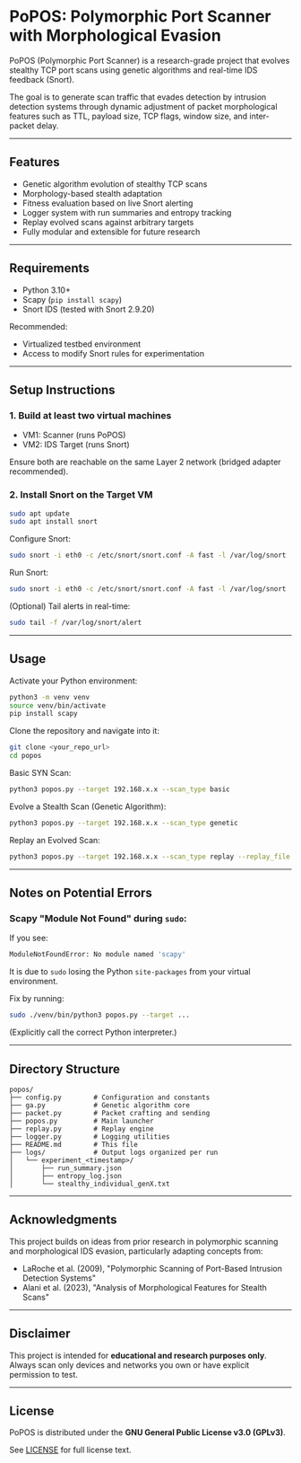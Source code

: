 # PoPOS: Polymorphic Port Scanner with Morphological Evasion

PoPOS (Polymorphic Port Scanner) is a research-grade project that evolves stealthy TCP port scans using genetic algorithms and real-time IDS feedback (Snort).

The goal is to generate scan traffic that evades detection by intrusion detection systems through dynamic adjustment of packet morphological features such as TTL, payload size, TCP flags, window size, and inter-packet delay.

---

## Features

- Genetic algorithm evolution of stealthy TCP scans
- Morphology-based stealth adaptation
- Fitness evaluation based on live Snort alerting
- Logger system with run summaries and entropy tracking
- Replay evolved scans against arbitrary targets
- Fully modular and extensible for future research

---

## Requirements

- Python 3.10+
- Scapy (`pip install scapy`)
- Snort IDS (tested with Snort 2.9.20)

Recommended:
- Virtualized testbed environment
- Access to modify Snort rules for experimentation

---

## Setup Instructions

### 1. Build at least two virtual machines
- VM1: Scanner (runs PoPOS)
- VM2: IDS Target (runs Snort)

Ensure both are reachable on the same Layer 2 network (bridged adapter recommended).

### 2. Install Snort on the Target VM
```bash
sudo apt update
sudo apt install snort
```

Configure Snort:
```bash
sudo snort -i eth0 -c /etc/snort/snort.conf -A fast -l /var/log/snort
```

Run Snort:
```bash
sudo snort -i eth0 -c /etc/snort/snort.conf -A fast -l /var/log/snort
```

(Optional) Tail alerts in real-time:
```bash
sudo tail -f /var/log/snort/alert
```

---

## Usage

Activate your Python environment:

```bash
python3 -m venv venv
source venv/bin/activate
pip install scapy
```

Clone the repository and navigate into it:

```bash
git clone <your_repo_url>
cd popos
```

Basic SYN Scan:

```bash
python3 popos.py --target 192.168.x.x --scan_type basic
```

Evolve a Stealth Scan (Genetic Algorithm):

```bash
python3 popos.py --target 192.168.x.x --scan_type genetic
```

Replay an Evolved Scan:

```bash
python3 popos.py --target 192.168.x.x --scan_type replay --replay_file logs/experiment_<timestamp>/stealthy_individual_genX.txt
```

---

## Notes on Potential Errors

### Scapy "Module Not Found" during `sudo`:

If you see:

```bash
ModuleNotFoundError: No module named 'scapy'
```

It is due to `sudo` losing the Python `site-packages` from your virtual environment.

Fix by running:

```bash
sudo ./venv/bin/python3 popos.py --target ...
```

(Explicitly call the correct Python interpreter.)

---

## Directory Structure

```plaintext
popos/
├── config.py        # Configuration and constants
├── ga.py            # Genetic algorithm core
├── packet.py        # Packet crafting and sending
├── popos.py         # Main launcher
├── replay.py        # Replay engine
├── logger.py        # Logging utilities
├── README.md        # This file
├── logs/            # Output logs organized per run
│   └── experiment_<timestamp>/
│       ├── run_summary.json
│       ├── entropy_log.json
│       └── stealthy_individual_genX.txt
```

---

## Acknowledgments

This project builds on ideas from prior research in polymorphic scanning and morphological IDS evasion, particularly adapting concepts from:

- LaRoche et al. (2009), "Polymorphic Scanning of Port-Based Intrusion Detection Systems"
- Alani et al. (2023), "Analysis of Morphological Features for Stealth Scans"

---

## Disclaimer

This project is intended for **educational and research purposes only**.  
Always scan only devices and networks you own or have explicit permission to test.

---

## License

PoPOS is distributed under the **GNU General Public License v3.0 (GPLv3)**.

See [LICENSE](LICENSE) for full license text.